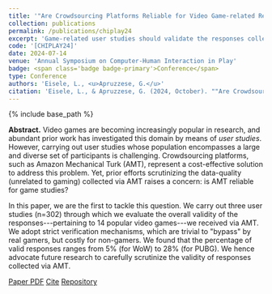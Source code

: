 ```yaml
---
title: '"Are Crowdsourcing Platforms Reliable for Video Game-related Research?" A Case Study on Amazon Mechanical Turk'
collection: publications
permalink: /publications/chiplay24
excerpt: 'Game-related user studies should validate the responses collected via AMT.'
code: '[CHIPLAY24]'
date: 2024-07-14
venue: 'Annual Symposium on Computer-Human Interaction in Play'
badge: <span class='badge badge-primary'>Conference</span>
type: Conference
authors: 'Eisele, L., <u>Apruzzese, G.</u>'
citation: 'Eisele, L., & Apruzzese, G. (2024, October). ""Are Crowdsourcing Platforms Reliable for Video Game-related Research?" A Case Study on Amazon Mechanical Turk" In <i>Annual Symposium on Computer-Human Interaction in Play (CHI-PLAY)</i>.'
---
```

{% include base_path %}

<b>Abstract.</b> Video games are becoming increasingly popular in research, and abundant prior work has investigated this domain by means of _user studies_. However, carrying out user studies whose population encompasses a large and diverse set of participants is challenging. Crowdsourcing platforms, such as Amazon Mechanical Turk (AMT), represent a cost-effective solution to address this problem. Yet, prior efforts scrutinizing the data-quality (unrelated to gaming) collected via AMT raises a concern: is AMT reliable for game studies? 

In this paper, we are the first to tackle this question. We carry out three user studies (n=302) through which we evaluate the overall validity of the responses---pertaining to 14 popular video games---we received via AMT. We adopt strict verification mechanisms, which are trivial to "bypass" by real gamers, but costly for non-gamers. We found that the percentage of valid responses ranges from 5% (for WoW) to 28% (for PUBG). We hence advocate future research to carefully scrutinize the validity of responses collected via AMT.


<a class="btn btn-outline-primary my-1 mr-1 btn-sm" href="{{ base_path }}/files/papers/chiplay24/chiplay24.pdf" target="_blank" rel="noopener">Paper PDF</a> 
<a class="btn btn-outline-primary my-1 mr-1 btn-sm" href="{{ base_path }}/files/papers/chiplay24/chiplay24_cite.html" target="_blank" rel="noopener">Cite</a>
<a class="btn btn-outline-primary my-1 mr-1 btn-sm" href="https://github.com/hihey54/chiplay24/" target="_blank" rel="noopener">Repository</a>
